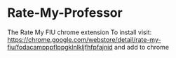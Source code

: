 # Rate-My-Professor
The Rate My FIU chrome extension
To install visit: https://chrome.google.com/webstore/detail/rate-my-fiu/fodacampppflppgklnlkljfhfpfajnid and add to chrome

